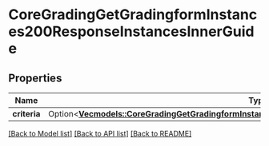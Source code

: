 # CoreGradingGetGradingformInstances200ResponseInstancesInnerGuide

## Properties

Name | Type | Description | Notes
------------ | ------------- | ------------- | -------------
**criteria** | Option<[**Vec<models::CoreGradingGetGradingformInstances200ResponseInstancesInnerGuideCriteriaInner>**](core_grading_get_gradingform_instances_200_response_instances_inner_guide_criteria_inner.md)> |  | [optional]

[[Back to Model list]](../README.md#documentation-for-models) [[Back to API list]](../README.md#documentation-for-api-endpoints) [[Back to README]](../README.md)


